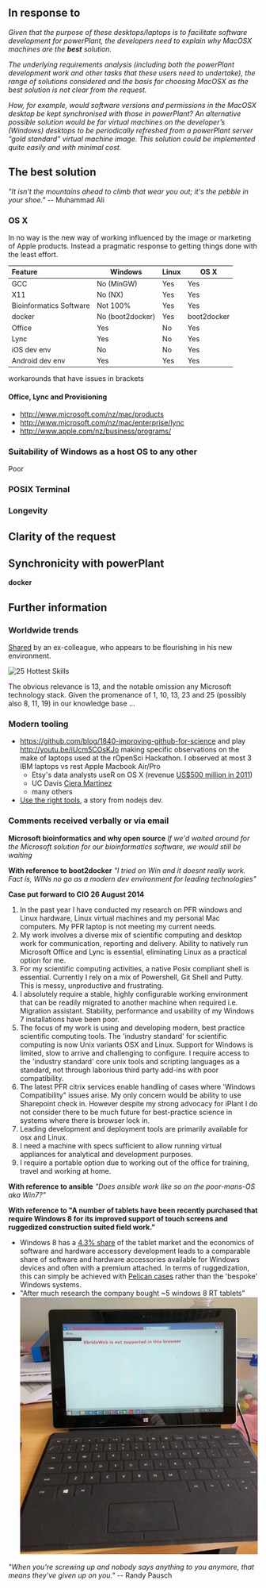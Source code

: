 ## In response to

*Given that the purpose of these desktops/laptops is to facilitate software development for powerPlant, the developers need to explain why MacOSX machines are the* ***best*** *solution.*
 
*The underlying requirements analysis (including both the powerPlant development work and other tasks that these users need to undertake), the range of solutions considered and the basis for choosing MacOSX as the best solution is not clear from the request.*
 
*How, for example, would software versions and permissions in the MacOSX desktop be kept synchronised with those in powerPlant? An alternative possible solution would be for virtual machines on the developer’s (Windows) desktops to be periodically refreshed from a powerPlant server “gold standard” virtual machine image. This solution could be implemented quite easily and with minimal cost.*

## The **best** solution

 *"It isn't the mountains ahead to climb that wear you out; it's the pebble in your shoe."* -- Muhammad Ali
 
### OS X

In no way is the new way of working influenced by the image or marketing of Apple products. Instead a pragmatic response to getting things done with the least effort.

| Feature | Windows | Linux | OS X |
|:--------|---------|-------|------|
| GCC     | No (MinGW) | Yes | Yes |
| X11     | No (NX)    | Yes | Yes |
| Bioinformatics Software | Not 100% | Yes | Yes |
| docker  | No (boot2docker) | Yes | boot2docker |
| Office  | Yes     | No | Yes |
| Lync    | Yes     | No | Yes |
| iOS dev env | No | No | Yes |
| Android dev env | Yes | Yes | Yes |

workarounds that have issues in brackets

#### Office, Lync and Provisioning

* http://www.microsoft.com/nz/mac/products
* http://www.microsoft.com/nz/mac/enterprise/lync
* http://www.apple.com/nz/business/programs/

### Suitability of Windows as a host OS to any other

Poor

### POSIX Terminal

### Longevity

## Clarity of the request

## Synchronicity with powerPlant

**docker**

## Further information

### Worldwide trends

[Shared](http://blog.linkedin.com/2014/12/17/the-25-hottest-skills-that-got-people-hired-in-2014/) by an ex-colleague, who appears to be flourishing in his new environment. 

![25 Hottest Skills](http://blog.linkedin.com/wp-content/uploads/2014/12/The-25-Hottest-Skills-of-2014-on-LinkedIn.png) 

The obvious relevance is 13, and the notable omission any Microsoft technology stack. Given the promenance of 1, 10, 13, 23 and 25 (possibly also 8, 11, 19) in our knowledge base ...

### Modern tooling

* https://github.com/blog/1840-improving-github-for-science and play http://youtu.be/iUcm5COsKJo making specific observations on the make of laptops used at the rOpenSci Hackathon. I observed at most 3 IBM laptops vs rest Apple Macbook Air/Pro
  * Etsy's data analysts useR on OS X (revenue [US$500 million in 2011](http://en.wikipedia.org/wiki/Etsy))
  * UC Davis [Ciera Martinez](https://github.com/iamciera)
  * many others
* [Use the right tools](https://nostrongbeliefs.com/modern-tooling/), a story from nodejs dev. 

### Comments received verbally or via email

**Microsoft bioinformatics and why open source**
*If we'd waited around for the Microsoft solution for our bioinformatics software, we would still be waiting*

**With reference to boot2docker**
*"I tried on Win and it doesnt really work. Fact is, WINs  no go as a modern dev environment for leading technologies"*

**Case put forward to CIO 26 August 2014**

1. In the past year I have conducted my research on PFR windows and Linux hardware, Linux virtual machines and my personal Mac computers. My PFR laptop is not meeting my current needs. 
2. My work involves a diverse mix of scientific computing and desktop work for communication, reporting and delivery. Ability to natively run Microsoft Office and Lync is essential, eliminating Linux as a practical option for me.
3. For my scientific computing activities, a native Posix compliant shell is essential. Currently I rely on a mix of Powershell, Git Shell and Putty. This is messy, unproductive and frustrating.
4. I absolutely require a stable, highly configurable working environment that can be readily migrated to another machine when required i.e. Migration assistant. Stability, performance and usability of my Windows 7 installations have been poor. 
5. The focus of my work is using and developing modern, best practice scientific computing tools. The 'industry standard' for scientific computing is  now Unix variants OSX and Linux. Support for Windows is limited, slow to arrive and challenging to configure. I require  access to the 'industry standard' core unix tools and scripting languages as a standard, not through laborious third party add-ins with poor compatibility.
6. The latest PFR citrix services enable handling of cases where 'Windows Compatibility" issues arise. My only concern would be ability to use Sharepoint check in. However despite my strong advocacy for iPlant I do not consider there to be much future for best-practice science  in systems where there is  browser  lock in. 
7. Leading development and deployment tools are primarily available for osx and Linux. 
8. I need a machine with specs sufficient to allow running virtual appliances for analytical and development purposes.
9. I require  a portable option due to working out of the office for training, travel and working at home.

**With reference to ansible**
*"Does ansible work like so on the poor-mans-OS aka Win7?"*

**With reference to "A number of tablets have been recently purchased that require Windows 8 for its improved support of touch screens and ruggedized construction suited field work."**

* Windows 8 has a [4.3% share](http://tabtimes.com/resources/the-state-of-the-tablet-market/) of the tablet market and the economics of software and hardware accessory development leads to a comparable share of software and hardware accessories available for Windows devices and often with a premium attached. In terms of ruggedization, this can simply be achieved with [Pelican cases](http://www.pelicanprogear.com.au/products_pgs/ce2180.php) rather than the 'bespoke' Windows systems.
* "After much research the company bought ~5 windows 8 RT tablets" ![ebridaweb.png](ebridaweb.png)

 *"When you're screwing up and nobody says anything to you anymore, that means they've given up on you."* -- Randy Pausch
